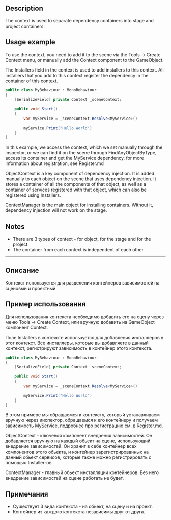 ﻿## Description
The context is used to separate dependency containers into stage and project containers.

## Usage example

To use the context, you need to add it to the scene via the Tools -> Create Context menu, or manually add the Context component to the GameObject.

The Installers field in the context is used to add installers to this context. All installers that you add to this context register the dependency in the container of this context.

```csharp
public class MyBehaviour : MonoBehaviour 
{
    [SerializeField] private Context _sceneContext;
    
    public void Start() 
    {
        var myService = _sceneContext.Resolve<MyService>()
        
        myService.Print("Hello World")
    }
}
```

In this example, we access the context, which we set manually through the inspector, or we can find it on the scene through FindAnyObjectByType, access its container and get the MyService dependency, for more information about registration, see Register.md

ObjectContext is a key component of dependency injection. It is added manually to each object on the scene that uses dependency injection. It stores a container of all the components of that object, as well as a container of services registered with that object, which can also be registered using Installers.

ContextManager is the main object for installing containers. Without it, dependency injection will not work on the stage.

## Notes
- There are 3 types of context - for object, for the stage and for the project.
- The container from each context is independent of each other.


---

## Описание
Контекст используется для разделения контейнеров зависимостей на сценовый и проектный.

## Пример использования

Для использования контекста необходимо добавить его на сцену через меню Tools -> Create Context, или вручную добавить на GameObject компонент Context.

Поле Installers в контексте используется для добавления инсталлеров в этот контекст. Все инсталлеры, которые вы добавляете в данный контекст, регистрируют зависимость в контейнер этого контекста.

```csharp
public class MyBehaviour : MonoBehaviour 
{
    [SerializeField] private Context _sceneContext;
    
    public void Start() 
    {
        var myService = _sceneContext.Resolve<MyService>()
        
        myService.Print("Hello World")
    }
}
```
В этом примере мы обращаемся к контексту, который устанавливаем вручную через инспектор, обращаемся к его контейнеру и получаем зависимость MyService, подробнее про регистрацию см. в Register.md.

ObjectContext - ключевой компонент внедрения зависимостей. Он добавляется вручную на каждый обьект на сцене, использующий внедрение зависимостей. Он хранит в себе контейнер всех компонентов этого обьекта, и контейнер зарегистрированных на данный обьект сервисов, которые также можно регистрировать с помощью Installer-ов.

ContextManager - главный обьект инсталляции контейнеров. Без него внедрение зависимостей на сцене работать не будет.

## Примечания
- Существует 3 вида контекста - на обьект, на сцену и на проект.
- Контейнер из каждого контекста независимы друг от друга.
